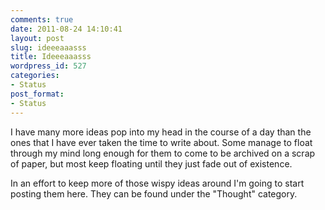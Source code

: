 ```yaml
---
comments: true
date: 2011-08-24 14:10:41
layout: post
slug: ideeeaaasss
title: Ideeeaaasss
wordpress_id: 527
categories:
- Status
post_format:
- Status
---
```


I have many more ideas pop into my head in the course of a day than the ones that I have ever taken the time to write about. Some manage to float through my mind long enough for them to come to be archived on a scrap of paper, but most keep floating until they just fade out of existence.

In an effort to keep more of those wispy ideas around I'm going to start posting them here. They can be found under the "Thought" category.
